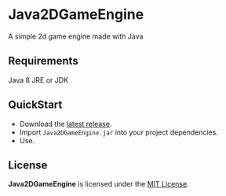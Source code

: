 # Java2DGameEngine

A simple 2d game engine made with Java

## Requirements

Java 8 JRE or JDK

## QuickStart

- Download the [latest release](https://github.com/BertrandAlexandre/Java2DGameEngine/releases).
- Import `Java2DGameEngine.jar` into your project dependencies.
- Use.

## License

**Java2DGameEngine** is licensed under the [MIT License](https://github.com/BertrandAlexandre/Java2DGameEngine/blob/master/LICENSE).
